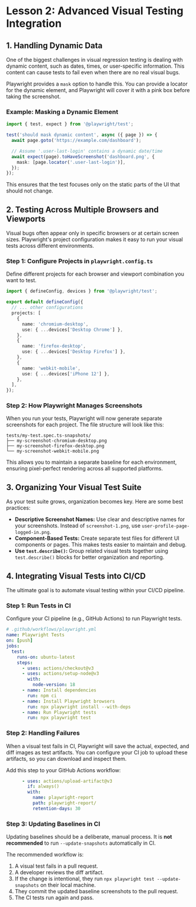 # Lesson 2: Advanced Visual Testing Integration

## 1. Handling Dynamic Data

One of the biggest challenges in visual regression testing is dealing with dynamic content, such as dates, times, or user-specific information. This content can cause tests to fail even when there are no real visual bugs.

Playwright provides a `mask` option to handle this. You can provide a locator for the dynamic element, and Playwright will cover it with a pink box before taking the screenshot.

### Example: Masking a Dynamic Element

```typescript
import { test, expect } from '@playwright/test';

test('should mask dynamic content', async ({ page }) => {
  await page.goto('https://example.com/dashboard');

  // Assume '.user-last-login' contains a dynamic date/time
  await expect(page).toHaveScreenshot('dashboard.png', {
    mask: [page.locator('.user-last-login')],
  });
});
```

This ensures that the test focuses only on the static parts of the UI that should not change.

## 2. Testing Across Multiple Browsers and Viewports

Visual bugs often appear only in specific browsers or at certain screen sizes. Playwright's project configuration makes it easy to run your visual tests across different environments.

### Step 1: Configure Projects in `playwright.config.ts`

Define different projects for each browser and viewport combination you want to test.

```typescript
import { defineConfig, devices } from '@playwright/test';

export default defineConfig({
  // ... other configurations
  projects: [
    {
      name: 'chromium-desktop',
      use: { ...devices['Desktop Chrome'] },
    },
    {
      name: 'firefox-desktop',
      use: { ...devices['Desktop Firefox'] },
    },
    {
      name: 'webkit-mobile',
      use: { ...devices['iPhone 12'] },
    },
  ],
});
```

### Step 2: How Playwright Manages Screenshots

When you run your tests, Playwright will now generate separate screenshots for each project. The file structure will look like this:

```
tests/my-test.spec.ts-snapshots/
├── my-screenshot-chromium-desktop.png
├── my-screenshot-firefox-desktop.png
└── my-screenshot-webkit-mobile.png
```

This allows you to maintain a separate baseline for each environment, ensuring pixel-perfect rendering across all supported platforms.

## 3. Organizing Your Visual Test Suite

As your test suite grows, organization becomes key. Here are some best practices:

-   **Descriptive Screenshot Names:** Use clear and descriptive names for your screenshots. Instead of `screenshot-1.png`, use `user-profile-page-logged-in.png`.
-   **Component-Based Tests:** Create separate test files for different UI components or pages. This makes tests easier to maintain and debug.
-   **Use `test.describe()`:** Group related visual tests together using `test.describe()` blocks for better organization and reporting.

## 4. Integrating Visual Tests into CI/CD

The ultimate goal is to automate visual testing within your CI/CD pipeline.

### Step 1: Run Tests in CI

Configure your CI pipeline (e.g., GitHub Actions) to run Playwright tests.

```yaml
# .github/workflows/playwright.yml
name: Playwright Tests
on: [push]
jobs:
  test:
    runs-on: ubuntu-latest
    steps:
      - uses: actions/checkout@v3
      - uses: actions/setup-node@v3
        with:
          node-version: 18
      - name: Install dependencies
        run: npm ci
      - name: Install Playwright browsers
        run: npx playwright install --with-deps
      - name: Run Playwright tests
        run: npx playwright test
```

### Step 2: Handling Failures

When a visual test fails in CI, Playwright will save the actual, expected, and diff images as test artifacts. You can configure your CI job to upload these artifacts, so you can download and inspect them.

Add this step to your GitHub Actions workflow:

```yaml
      - uses: actions/upload-artifact@v3
        if: always()
        with:
          name: playwright-report
          path: playwright-report/
          retention-days: 30
```

### Step 3: Updating Baselines in CI

Updating baselines should be a deliberate, manual process. It is **not recommended** to run `--update-snapshots` automatically in CI.

The recommended workflow is:
1.  A visual test fails in a pull request.
2.  A developer reviews the diff artifact.
3.  If the change is intentional, they run `npx playwright test --update-snapshots` on their local machine.
4.  They commit the updated baseline screenshots to the pull request.
5.  The CI tests run again and pass.